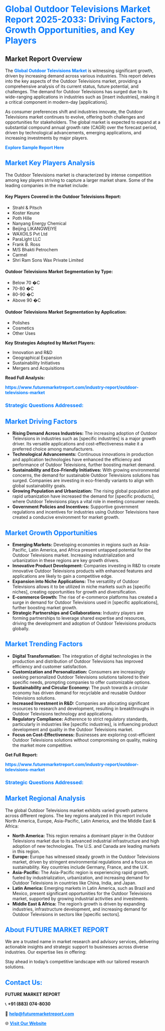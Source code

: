 <h1 style="color: #007BFF;">Global Outdoor Televisions Market Report 2025-2033: Driving Factors, Growth Opportunities, and Key Players</h1>

<section id="overview">
<h2>Market Report Overview</h2>
<p>The <a href="https://www.futuremarketreport.com/industry-report/outdoor-televisions-market" style="color: #007BFF; text-decoration: none;"><strong>Global Outdoor Televisions Market</strong></a> is witnessing significant growth, driven by increasing demand across various industries. This report delves into the key aspects of the Outdoor Televisions market, providing a comprehensive analysis of its current status, future potential, and challenges. The demand for Outdoor Televisions has surged due to its wide-ranging applications in industries such as [insert industries], making it a critical component in modern-day [applications].</p>
<p>As consumer preferences shift and industries innovate, the Outdoor Televisions market continues to evolve, offering both challenges and opportunities for stakeholders. The global market is expected to expand at a substantial compound annual growth rate (CAGR) over the forecast period, driven by technological advancements, emerging applications, and increasing investments by major players.</p>
</section>

<section id="overview">
<p><a href="https://www.futuremarketreport.com/request-sample/reportId=37797" style="color: #007BFF; text-decoration: none;"><strong>Explore Sample Report Here</strong></a></p>
</section>

<section id="key-players">
<h2 style="color: #007BFF;">Market Key Players Analysis</h2>
<p>The Outdoor Televisions market is characterized by intense competition among key players striving to capture a larger market share. Some of the leading companies in the market include:</p>
<h4>Key Players Covered in the Outdoor Televisions Report:</h4>
<ul><li>Strahl &amp; Pitsch</li><li>Koster Keune</li><li>Poth Hille</li><li>Nanyang Energy Chemical</li><li>Beijing LIKANGWEIYE</li><li>WAXOILS Pvt Ltd</li><li>ParaLight LLC</li><li>Frank B. Ross</li><li>M/S Bhakti Petrochem</li><li>Carmel</li><li>Shri Ram Sons Wax Private Limited</li></ul>
<h4>Outdoor Televisions Market Segmentation by Type:</h4>
<ul><li>Below 70 �C</li><li>70-80 �C</li><li>80-90 �C</li><li>Above 90 �C</li></ul>

<h4>Outdoor Televisions Market Segmentation by Application:</h4>
<ul><li>Polishes</li><li>Cosmetics</li><li>Other Uses</li></ul>
<p><strong>Key Strategies Adopted by Market Players:</strong></p>
<ul>
<li>Innovation and R&D</li>
<li>Geographical Expansion</li>
<li>Sustainability Initiatives</li>
<li>Mergers and Acquisitions</li>
</ul>
</section>

<section>
<p><strong>Read Full Analysis: </strong></p><a href="https://www.futuremarketreport.com/industry-report/outdoor-televisions-market" style="color: #007BFF; text-decoration: none;"><strong>https://www.futuremarketreport.com/industry-report/outdoor-televisions-market</strong></a>
<h3 style="color: #007BFF;">Strategic Questions Addressed:</h3>
</section>

<section id="driving-factors">
<h2 style="color: #007BFF;">Market Driving Factors</h2>
<ul>
<li><strong>Rising Demand Across Industries:</strong> The increasing adoption of Outdoor Televisions in industries such as [specific industries] is a major growth driver. Its versatile applications and cost-effectiveness make it a preferred choice among manufacturers.</li>
<li><strong>Technological Advancements:</strong> Continuous innovations in production and application technologies have enhanced the efficiency and performance of Outdoor Televisions, further boosting market demand.</li>
<li><strong>Sustainability and Eco-Friendly Initiatives:</strong> With growing environmental concerns, the demand for sustainable Outdoor Televisions solutions has surged. Companies are investing in eco-friendly variants to align with global sustainability goals.</li>
<li><strong>Growing Population and Urbanization:</strong> The rising global population and rapid urbanization have increased the demand for [specific products], where Outdoor Televisions plays a vital role in meeting consumer needs.</li>
<li><strong>Government Policies and Incentives:</strong> Supportive government regulations and incentives for industries using Outdoor Televisions have created a conducive environment for market growth.</li>
</ul>
</section>

<section id="growth-opportunities">
<h2 style="color: #007BFF;">Market Growth Opportunities</h2>
<ul>
<li><strong>Emerging Markets:</strong> Developing economies in regions such as Asia-Pacific, Latin America, and Africa present untapped potential for the Outdoor Televisions market. Increasing industrialization and urbanization in these regions are key growth drivers.</li>
<li><strong>Innovative Product Development:</strong> Companies investing in R&D to create innovative Outdoor Televisions products with enhanced features and applications are likely to gain a competitive edge.</li>
<li><strong>Expansion into Niche Applications:</strong> The versatility of Outdoor Televisions allows it to be utilized in niche markets such as [specific niches], creating opportunities for growth and diversification.</li>
<li><strong>E-commerce Growth:</strong> The rise of e-commerce platforms has created a surge in demand for Outdoor Televisions used in [specific applications], further boosting market growth.</li>
<li><strong>Strategic Partnerships and Collaborations:</strong> Industry players are forming partnerships to leverage shared expertise and resources, driving the development and adoption of Outdoor Televisions products globally.</li>
</ul>
</section>

<section id="trending-factors">
<h2 style="color: #007BFF;">Market Trending Factors</h2>
<ul>
<li><strong>Digital Transformation:</strong> The integration of digital technologies in the production and distribution of Outdoor Televisions has improved efficiency and customer satisfaction.</li>
<li><strong>Customization and Personalization:</strong> Consumers are increasingly seeking personalized Outdoor Televisions solutions tailored to their specific needs, prompting companies to offer customizable options.</li>
<li><strong>Sustainability and Circular Economy:</strong> The push towards a circular economy has driven demand for recyclable and reusable Outdoor Televisions solutions.</li>
<li><strong>Increased Investment in R&D:</strong> Companies are allocating significant resources to research and development, resulting in breakthroughs in Outdoor Televisions technology and applications.</li>
<li><strong>Regulatory Compliance:</strong> Adherence to strict regulatory standards, particularly in industries like [specific industries], is influencing product development and quality in the Outdoor Televisions market.</li>
<li><strong>Focus on Cost-Effectiveness:</strong> Businesses are exploring cost-efficient Outdoor Televisions solutions without compromising on quality, making the market more competitive.</li>
</ul>
</section>

<section>
<p><strong>Get Full Report: </strong></p><a href="https://www.futuremarketreport.com/industry-report/outdoor-televisions-market" style="color: #007BFF; text-decoration: none;"><strong>https://www.futuremarketreport.com/industry-report/outdoor-televisions-market</strong></a>
<h3 style="color: #007BFF;">Strategic Questions Addressed:</h3>
</section>


<section id="regional-analysis">
<h2 style="color: #007BFF;">Market Regional Analysis</h2>
<p>The global Outdoor Televisions market exhibits varied growth patterns across different regions. The key regions analyzed in this report include North America, Europe, Asia-Pacific, Latin America, and the Middle East & Africa:</p>
<ul>
<li><strong>North America:</strong> This region remains a dominant player in the Outdoor Televisions market due to its advanced industrial infrastructure and high adoption of new technologies. The U.S. and Canada are leading markets in this region.</li>
<li><strong>Europe:</strong> Europe has witnessed steady growth in the Outdoor Televisions market, driven by stringent environmental regulations and a focus on sustainability. Key countries include Germany, France, and the U.K.</li>
<li><strong>Asia-Pacific:</strong> The Asia-Pacific region is experiencing rapid growth, fueled by industrialization, urbanization, and increasing demand for Outdoor Televisions in countries like China, India, and Japan.</li>
<li><strong>Latin America:</strong> Emerging markets in Latin America, such as Brazil and Mexico, present significant opportunities for the Outdoor Televisions market, supported by growing industrial activities and investments.</li>
<li><strong>Middle East & Africa:</strong> The region’s growth is driven by expanding industries, infrastructure development, and increasing demand for Outdoor Televisions in sectors like [specific sectors].</li>
</ul>
</section>

<footer>
<h2 style="color: #007BFF;">About FUTURE MARKET REPORT</h2>
<p>We are a trusted name in market research and advisory services, delivering actionable insights and strategic support to businesses across diverse industries. Our expertise lies in offering:</p>

<p>Stay ahead in today’s competitive landscape with our tailored research solutions.</p>

<h2 style="color: #007BFF;">Contact Us:</h2>
<p><strong>FUTURE MARKET REPORT</strong></p>
<p>📞 <strong>+91 (883) 074-8030</strong></p>
<p>📧 <strong><a href="mailto:help@futuremarketreport.com" style="color: #007BFF;">help@futuremarketreport.com</a></strong></p>
<p>🌐 <strong><a href="https://www.futuremarketreport.com/" style="color: #007BFF;">Visit Our Website</a></strong></p>
</footer>